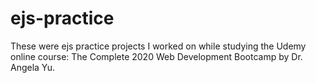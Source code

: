 # ejs-practice
These were ejs practice projects I worked on while studying the Udemy online course: The Complete 2020 Web Development Bootcamp by Dr. Angela Yu.
